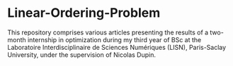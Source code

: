 # Linear-Ordering-Problem
This repository comprises various articles presenting the results of a two-month internship in optimization during my third year of BSc at the Laboratoire Interdisciplinaire de Sciences Numériques (LISN), Paris-Saclay University, under the supervision of Nicolas Dupin. 
